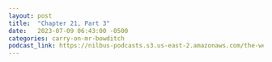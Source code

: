 ```yaml
---
layout: post
title:  "Chapter 21, Part 3"
date:   2023-07-09 06:43:00 -0500
categories: carry-on-mr-bowditch
podcast_link: https://nilbus-podcasts.s3.us-east-2.amazonaws.com/the-well-trained-mind/Carry%20On,%20Mr.%20Bowditch/Chapter%2021,%20Part%203.mp3
---
```

